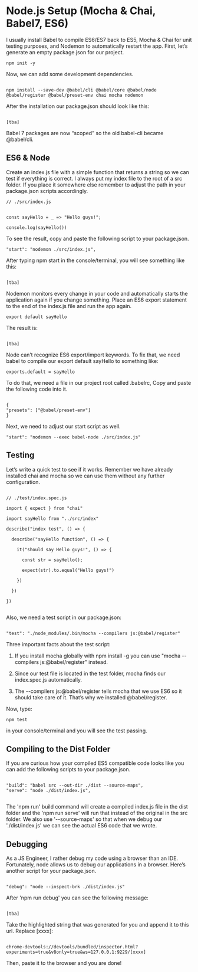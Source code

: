 # Node.js Setup (Mocha & Chai, Babel7, ES6)

I usually install Babel to compile ES6/ES7 back to ES5, Mocha & Chai for unit testing purposes, and Nodemon to automatically restart the app. First, let’s generate an empty package.json for our project.


```
npm init -y

```


Now, we can add some development dependencies.

```

npm install --save-dev @babel/cli @babel/core @babel/node @babel/register @babel/preset-env chai mocha nodemon

```

After the installation our package.json should look like this:

```

[tba]

```

Babel 7 packages are now “scoped” so the old babel-cli became @babel/cli.

## ES6 & Node

Create an index.js file with a simple function that returns a string so we can test if everything is correct. I always put my index file to the root of a src folder. If you place it somewhere else remember to adjust the path in your package.json scripts accordingly.

```
// ./src/index.js


const sayHello = _ => "Hello guys!";

console.log(sayHello())

```

To see the result, copy and paste the following script to your package.json.

```
"start": "nodemon ./src/index.js",

```


After typing npm start in the console/terminal, you will see something like this:


```

[tba]

```

Nodemon monitors every change in your code and automatically starts the application again if you change something. Place an ES6 export statement to the end of the index.js file and run the app again.

```
export default sayHello

```


The result is:

```

[tba]

```





Node can’t recognize ES6 export/import keywords. To fix that, we need babel to compile our export default sayHello to something like:


```
exports.default = sayHello

```
To do that, we need a file in our project root called .babelrc, Copy and paste the following code into it.

```

{
"presets": ["@babel/preset-env"]
}

```

Next, we need to adjust our start script as well.

```
"start": "nodemon --exec babel-node ./src/index.js"

```

## Testing

Let’s write a quick test to see if it works. Remember we have already installed chai and mocha so we can use them without any further configuration.

```

// ./test/index.spec.js

import { expect } from "chai"

import sayHello from "../src/index"

describe("index test", () => {

  describe("sayHello function", () => {

    it("should say Hello guys!", () => {

      const str = sayHello();

      expect(str).to.equal("Hello guys!")

    })

  })

})


```

Also, we need a test script in our package.json:

```

"test": "./node_modules/.bin/mocha --compilers js:@babel/register"

```

Three important facts about the test script:


1. If you install mocha globally with npm install -g you can use "mocha --compilers js:@babel/register" instead.

2. Since our test file is located in the test folder, mocha finds our index.spec.js automatically.

3. The --compilers js:@babel/register tells mocha that we use ES6 so it should take care of it. That’s why we installed @babel/register.


Now, type: 

```
npm test 

```


in your console/terminal and you will see the test passing.


## Compiling to the Dist Folder

If you are curious how your compiled ES5 compatible code looks like you can add the following scripts to your package.json.

```

"build": "babel src --out-dir ./dist --source-maps",
"serve": "node ./dist/index.js",


```


The 'npm run'  build command will create a compiled index.js file in the dist folder and the 'npm run serve' will run that instead of the original in the src folder. We also use '--source-maps'  so that when we debug our './dist/index.js' we can see the actual ES6 code that we wrote.


## Debugging

As a JS Engineer, I rather debug my code using a browser than an IDE. Fortunately, node allows us to debug our applications in a browser. Here’s another script for your package.json.

``` 

"debug": "node --inspect-brk ./dist/index.js"

```

After 'npm run debug' you can see the following message:

```

[tba]

```


Take the highlighted string that was generated for you and append it to this url. Replace [xxxx]:

```

chrome-devtools://devtools/bundled/inspector.html?experiments=true&v8only=true&ws=127.0.0.1:9229/[xxxx]

```

Then, paste it to the browser and you are done!


